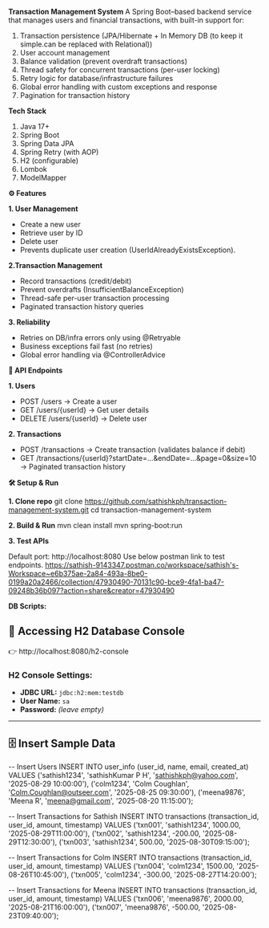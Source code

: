 **Transaction Management System**
A Spring Boot–based backend service that manages users and financial transactions, with built-in support for:
1. Transaction persistence (JPA/Hibernate + In Memory DB (to keep it simple.can be replaced with Relational))
2. User account management
3. Balance validation (prevent overdraft transactions)
4. Thread safety for concurrent transactions (per-user locking)
5. Retry logic for database/infrastructure failures 
6. Global error handling with custom exceptions and response
7. Pagination for transaction history

**Tech Stack**

1. Java 17+
2. Spring Boot
3. Spring Data JPA
4. Spring Retry (with AOP)
5. H2  (configurable)
6. Lombok
7. ModelMapper

**⚙️ Features**

**1. User Management**
* Create a new user
* Retrieve user by ID
* Delete user
* Prevents duplicate user creation (UserIdAlreadyExistsException).

**2.Transaction Management**

* Record transactions (credit/debit)
* Prevent overdrafts (InsufficientBalanceException)
* Thread-safe per-user transaction processing
* Paginated transaction history queries

**3. Reliability**

* Retries on DB/infra errors only using @Retryable
* Business exceptions fail fast (no retries)
* Global error handling via @ControllerAdvice

**📑 API Endpoints**

**1. Users**

* POST /users → Create a user
* GET /users/{userId} → Get user details
* DELETE /users/{userId} → Delete user

**2. Transactions**

* POST /transactions → Create transaction (validates balance if debit)
* GET /transactions/{userId}?startDate=...&endDate=...&page=0&size=10 → Paginated transaction history


**🛠️ Setup & Run**

**1. Clone repo**
   git clone https://github.com/sathishkph/transaction-management-system.git
   cd transaction-management-system

**2. Build & Run**
   mvn clean install
   mvn spring-boot:run

**3. Test APIs**

Default port: http://localhost:8080
Use below postman link to test endpoints.
https://sathish-9143347.postman.co/workspace/sathish's-Workspace~e6b375ae-2a84-493a-8be0-0199a20a2466/collection/47930490-70131c90-bce9-4fa1-ba47-09248b36b097?action=share&creator=47930490


**DB Scripts:**

## 🔗 Accessing H2 Database Console


👉 http://localhost:8080/h2-console

### H2 Console Settings:
- **JDBC URL:** `jdbc:h2:mem:testdb`
- **User Name:** `sa`
- **Password:** *(leave empty)*

---

## 🗄️ Insert Sample Data

-- Insert Users
INSERT INTO user_info (user_id, name, email, created_at) VALUES
('sathish1234', 'sathishKumar P H', 'sathishkph@yahoo.com', '2025-08-29 10:00:00'),
('colm1234', 'Colm Coughlan', 'Colm.Coughlan@outseer.com', '2025-08-25 09:30:00'),
('meena9876', 'Meena R', 'meena@gmail.com', '2025-08-20 11:15:00');

-- Insert Transactions for Sathish
INSERT INTO transactions (transaction_id, user_id, amount, timestamp) VALUES
('txn001', 'sathish1234', 1000.00, '2025-08-29T11:00:00'),
('txn002', 'sathish1234', -200.00, '2025-08-29T12:30:00'),
('txn003', 'sathish1234', 500.00, '2025-08-30T09:15:00');

-- Insert Transactions for Colm
INSERT INTO transactions (transaction_id, user_id, amount, timestamp) VALUES
('txn004', 'colm1234', 1500.00, '2025-08-26T10:45:00'),
('txn005', 'colm1234', -300.00, '2025-08-27T14:20:00');

-- Insert Transactions for Meena
INSERT INTO transactions (transaction_id, user_id, amount, timestamp) VALUES
('txn006', 'meena9876', 2000.00, '2025-08-21T16:00:00'),
('txn007', 'meena9876', -500.00, '2025-08-23T09:40:00');


